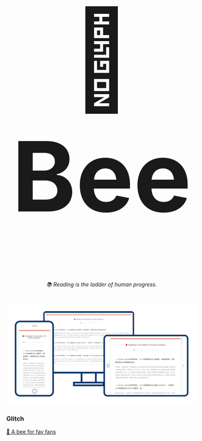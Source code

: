 <h1 align="center">
  <br>
  <br>
  <br>
	<span style="font-size: 256px;">🐝 Bee</span>
  <br>
  <br>
  <br>
</h1>
<p align="center">
<br>
<br>
<em>
📚 Reading is the ladder of human progress.
</em>
<br>
<br>
<br>
<img src="https://raw.githubusercontent.com/qddegtya/r/main/packages/bee-for-fav-fans/media/bee.png" alt="🐝 A bee for fav fans">
</p>

### Glitch

[🐝 A bee for fav fans](https://r.xiaoa.name/)
